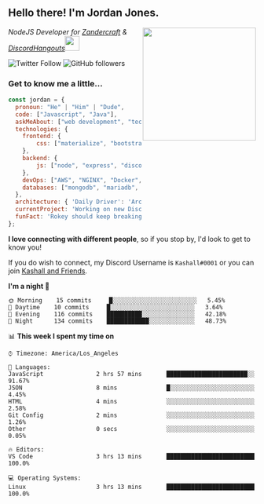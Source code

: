 <h2> Hello there! I'm Jordan Jones.</h2>
<img align="right" src="https://jordanjones.org/hello%20there.gif" width="230">
<p><em>NodeJS Developer for <a href="https://github.com/Zandercraft">Zandercraft</a> & <a href="https://github.com/DiscordHangouts">DiscordHangouts</a><img src="https://media.giphy.com/media/WUlplcMpOCEmTGBtBW/giphy.gif" width="30"></em></p>

![Twitter Follow](https://img.shields.io/twitter/follow/kashalls?label=Follow)
![GitHub followers](https://img.shields.io/github/followers/kashalls?label=Follow&style=social)

### Get to know me a little...

```javascript
const jordan = {
  pronoun: "He" | "Him" | "Dude",
  code: ["Javascript", "Java"],
  askMeAbout: ["web development", "technology", "server racks", "databases"],
  technologies: {
    frontend: {
        css: ["materialize", "bootstrap"]
    },
    backend: {
        js: ["node", "express", "discord.js", "eslint"],
    },
    devOps: ["AWS", "NGINX", "Docker", "KVM"],
    databases: ["mongodb", "mariadb", "redis", "rethinkdb"]
  },
  architecture: { 'Daily Driver': 'Arch Linux', 'Server Applications': 'Ubuntu Focal' },
  currentProject: 'Working on new Discord Bot :)',
  funFact: 'Rokey should keep breaking things, he just needs to learn how to fix them.'
};
```

<b>I love connecting with different people</b>, so if you stop by, I'd look to get to know you!

If you do wish to connect, my Discord Username is `Kashall#0001` or you can join <a href="https://discord.gg/Xv7WKN">Kashall and Friends</a>.

<!--START_SECTION:waka-->
**I'm a night 🦉** 

```text
🌞 Morning    15 commits     █░░░░░░░░░░░░░░░░░░░░░░░░   5.45% 
🌆 Daytime    10 commits     █░░░░░░░░░░░░░░░░░░░░░░░░   3.64% 
🌃 Evening    116 commits    ██████████░░░░░░░░░░░░░░░   42.18% 
🌙 Night      134 commits    ████████████░░░░░░░░░░░░░   48.73%

```


📊 **This week I spent my time on** 

```text
⌚︎ Timezone: America/Los_Angeles

💬 Languages: 
JavaScript               2 hrs 57 mins       ███████████████████████░░   91.67% 
JSON                     8 mins              █░░░░░░░░░░░░░░░░░░░░░░░░   4.45% 
HTML                     4 mins              ░░░░░░░░░░░░░░░░░░░░░░░░░   2.58% 
Git Config               2 mins              ░░░░░░░░░░░░░░░░░░░░░░░░░   1.26% 
Other                    0 secs              ░░░░░░░░░░░░░░░░░░░░░░░░░   0.05%

🔥 Editors: 
VS Code                  3 hrs 13 mins       █████████████████████████   100.0%

💻 Operating Systems: 
Linux                    3 hrs 13 mins       █████████████████████████   100.0%

```


<!--END_SECTION:waka-->


